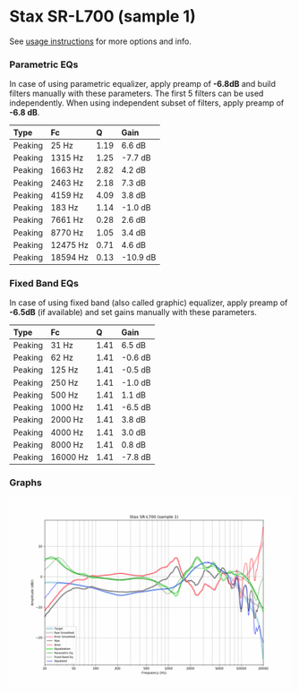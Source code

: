 # Stax SR-L700 (sample 1)
See [usage instructions](https://github.com/jaakkopasanen/AutoEq#usage) for more options and info.

### Parametric EQs
In case of using parametric equalizer, apply preamp of **-6.8dB** and build filters manually
with these parameters. The first 5 filters can be used independently.
When using independent subset of filters, apply preamp of **-6.8 dB**.

| Type    | Fc       |    Q | Gain     |
|:--------|:---------|:-----|:---------|
| Peaking | 25 Hz    | 1.19 | 6.6 dB   |
| Peaking | 1315 Hz  | 1.25 | -7.7 dB  |
| Peaking | 1663 Hz  | 2.82 | 4.2 dB   |
| Peaking | 2463 Hz  | 2.18 | 7.3 dB   |
| Peaking | 4159 Hz  | 4.09 | 3.8 dB   |
| Peaking | 183 Hz   | 1.14 | -1.0 dB  |
| Peaking | 7661 Hz  | 0.28 | 2.6 dB   |
| Peaking | 8770 Hz  | 1.05 | 3.4 dB   |
| Peaking | 12475 Hz | 0.71 | 4.6 dB   |
| Peaking | 18594 Hz | 0.13 | -10.9 dB |

### Fixed Band EQs
In case of using fixed band (also called graphic) equalizer, apply preamp of **-6.5dB**
(if available) and set gains manually with these parameters.

| Type    | Fc       |    Q | Gain    |
|:--------|:---------|:-----|:--------|
| Peaking | 31 Hz    | 1.41 | 6.5 dB  |
| Peaking | 62 Hz    | 1.41 | -0.6 dB |
| Peaking | 125 Hz   | 1.41 | -0.5 dB |
| Peaking | 250 Hz   | 1.41 | -1.0 dB |
| Peaking | 500 Hz   | 1.41 | 1.1 dB  |
| Peaking | 1000 Hz  | 1.41 | -6.5 dB |
| Peaking | 2000 Hz  | 1.41 | 3.8 dB  |
| Peaking | 4000 Hz  | 1.41 | 3.0 dB  |
| Peaking | 8000 Hz  | 1.41 | 0.8 dB  |
| Peaking | 16000 Hz | 1.41 | -7.8 dB |

### Graphs
![](./Stax%20SR-L700%20(sample%201).png)